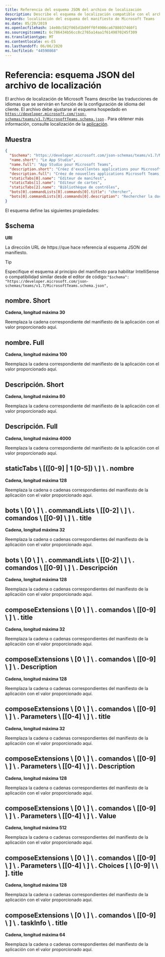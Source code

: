 ```yaml
---
title: Referencia del esquema JSON del archivo de localización
description: Describe el esquema de localización compatible con el archivo de localización de Microsoft Teams.
keywords: localización del esquema del manifiesto de Microsoft Teams
ms.date: 05/20/2019
ms.openlocfilehash: 14e08c582f065d1b09ff0f4906ca6788037460f1
ms.sourcegitcommit: 6c786434b56cc8c2765a14aa1f6149870245f309
ms.translationtype: MT
ms.contentlocale: es-ES
ms.lasthandoff: 06/06/2020
ms.locfileid: "44590868"
---
```

# <a name="reference-localization-file-json-schema"></a>Referencia: esquema JSON del archivo de localización

El archivo de localización de Microsoft Teams describe las traducciones de idiomas que se servirán en función de la configuración de idioma del cliente. El archivo debe ajustarse al esquema hospedado en [`https://developer.microsoft.com/json-schemas/teams/v1.7/MicrosoftTeams.schema.json`]( https://developer.microsoft.com/json-schemas/teams/v1.7/MicrosoftTeams.schema.json) . Para obtener más información, consulte localización de la [aplicación](~/concepts/build-and-test/apps-localization.md).

## <a name="sample"></a>Muestra

```json
{
  "$schema": "https://developer.microsoft.com/json-schemas/teams/v1.7/MicrosoftTeams.schema.json",
  "name.short": "Le App Studio",
  "name.full": "App Studio pour Microsoft Teams",
  "description.short": "Créez d'excellentes applications pour Microsoft Teams avec App Studio.",
  "description.full": "Créez de nouvelles applications Microsoft Teams, concevez et prévisualisez des cartes bot, et explorez la documentation avec App Studio.",
  "staticTabs[0].name": "Editeur de manifest",
  "staticTabs[1].name": "Editeur de cartes",
  "staticTabs[2].name": "Bibliothèque de contrôles",
  "bots[0].commandLists[0].commands[0].title": "chercher",
  "bots[0].commandLists[0].commands[0].description": "Rechercher la documentation Teams pertinente"
}
```

El esquema define las siguientes propiedades:

## <a name="schema"></a>$schema

**URI**

La dirección URL de https://que hace referencia al esquema JSON del manifiesto.

> [!TIP]
> Especifique el esquema al principio del manifiesto para habilitar IntelliSense o compatibilidad similar desde el editor de código:`"$schema": "https://developer.microsoft.com/json-schemas/teams/v1.7/MicrosoftTeams.schema.json",`

## <a name="nameshort"></a>nombre. Short

**Cadena, longitud máxima 30**

Reemplaza la cadena correspondiente del manifiesto de la aplicación con el valor proporcionado aquí.

## <a name="namefull"></a>nombre. Full

**Cadena, longitud máxima 100**

Reemplaza la cadena correspondiente del manifiesto de la aplicación con el valor proporcionado aquí.

## <a name="descriptionshort"></a>Descripción. Short

**Cadena, longitud máxima 80**

Reemplaza la cadena correspondiente del manifiesto de la aplicación con el valor proporcionado aquí.

## <a name="descriptionfull"></a>Descripción. Full

**Cadena, longitud máxima 4000**

Reemplaza la cadena correspondiente del manifiesto de la aplicación con el valor proporcionado aquí.

## <a name="statictabs0-910-5name"></a>staticTabs \\ [([0-9] | 1 [0-5]) \\ ] \\ . nombre

**Cadena, longitud máxima 128**

Reemplaza la cadena o cadenas correspondientes del manifiesto de la aplicación con el valor proporcionado aquí.

## <a name="bots0commandlists0-2commands0-9title"></a>bots \\ [0 \\ ] \\ . commandLists \\ [[0-2] \\ ] \\ . comandos \\ [[0-9] \\ ] \\ . title

**Cadena, longitud máxima 32**

Reemplaza la cadena o cadenas correspondientes del manifiesto de la aplicación con el valor proporcionado aquí.

## <a name="bots0commandlists0-2commands0-9description"></a>bots \\ [0 \\ ] \\ . commandLists \\ [[0-2] \\ ] \\ . comandos \\ [[0-9] \\ ] \\ . Descripción

**Cadena, longitud máxima 128**

Reemplaza la cadena o cadenas correspondientes del manifiesto de la aplicación con el valor proporcionado aquí.

## <a name="composeextensions0commands0-9title"></a>composeExtensions \\ [0 \\ ] \\ . comandos \\ [[0-9] \\ ] \\ . title

**Cadena, longitud máxima 32**

Reemplaza la cadena o cadenas correspondientes del manifiesto de la aplicación con el valor proporcionado aquí.

## <a name="composeextensions0commands0-9description"></a>composeExtensions \\ [0 \\ ] \\ . comandos \\ [[0-9] \\ ] \\ . Description

**Cadena, longitud máxima 128**

Reemplaza la cadena o cadenas correspondientes del manifiesto de la aplicación con el valor proporcionado aquí.

## <a name="composeextensions0commands0-9parameters0-4title"></a>composeExtensions \\ [0 \\ ] \\ . comandos \\ [[0-9] \\ ] \\ . Parameters \\ [[0-4] \\ ] \\ . title

**Cadena, longitud máxima 32**

Reemplaza la cadena o cadenas correspondientes del manifiesto de la aplicación con el valor proporcionado aquí.

## <a name="composeextensions0commands0-9parameters0-4description"></a>composeExtensions \\ [0 \\ ] \\ . comandos \\ [[0-9] \\ ] \\ . Parameters \\ [[0-4] \\ ] \\ . Description

**Cadena, longitud máxima 128**

Reemplaza la cadena o cadenas correspondientes del manifiesto de la aplicación con el valor proporcionado aquí.

## <a name="composeextensions0commands0-9parameters0-4value"></a>composeExtensions \\ [0 \\ ] \\ . comandos \\ [[0-9] \\ ] \\ . Parameters \\ [[0-4] \\ ] \\ . Value

**Cadena, longitud máxima 512**

Reemplaza la cadena o cadenas correspondientes del manifiesto de la aplicación con el valor proporcionado aquí.

## <a name="composeextensions0commands0-9parameters0-4choices0-9title"></a>composeExtensions \\ [0 \\ ] \\ . comandos \\ [[0-9] \\ ] \\ . Parameters \\ [[0-4] \\ ] \\ . Choices [ \\ [0-9] \\ \\ ]. title

**Cadena, longitud máxima 128**

Reemplaza la cadena o cadenas correspondientes del manifiesto de la aplicación con el valor proporcionado aquí.

## <a name="composeextensions0commands0-9taskinfotitle"></a>composeExtensions \\ [0 \\ ] \\ . comandos \\ [[0-9] \\ ] \\ . taskInfo \\ . title

**Cadena, longitud máxima 64**

Reemplaza la cadena o cadenas correspondientes del manifiesto de la aplicación con el valor proporcionado aquí.